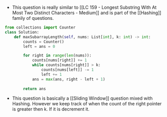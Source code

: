 - This question is really similar to [[LC 159 - Longest Substring With At Most Two Distinct Characters - Medium]] and is part of the [[Hashing]] family of questions. 

```python
from collections import Counter
class Solution:
	def maxSubarrayLength(self, nums: List[int], k: int) -> int:
		counts = Counter()
		left = ans = 0

		for right in range(len(nums)):
			counts[nums[right]] += 1
			while counts[nums[right]] > k:
				counts[nums[left]] -= 1
				left += 1
			ans = max(ans, right - left + 1)
		
		return ans
```

- This question is basically a [[Sliding Window]] question mixed with Hashing. However we keep track of when the count of the right pointer is greater then k. If it is decrement it. 